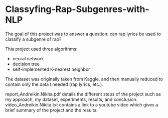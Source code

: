 # Classyfing-Rap-Subgenres-with-NLP
The goal of this project was to answer a question: can rap lyrics be used to classify a subgenre of rap?

This project used three algorithms: 
* neural network
* decision tree
* self-implemented K-nearest neighbor 

The dataset was originally taken from Kaggle, and then manually reduced to contain only the data I needed (rap lyrics, etc.). 

report_Andreikin.Nikita.pdf details the different steps of the project such as my approach, my dataset, experiments, results, and conclusion.
video_Andreikin.Nikita.txt contains a link to a youtube video which gives a brief summary of the project and the results. 
